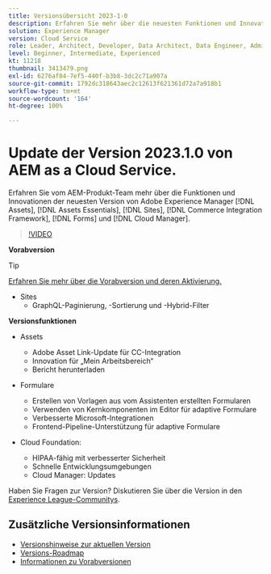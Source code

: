 ```yaml
---
title: Versionsübersicht 2023-1-0
description: Erfahren Sie mehr über die neuesten Funktionen und Innovationen in der Version 2023-1-0 von Adobe Experience Manager  [!DNL Assets Essentials], [!DNL Sites], [!DNL Screens], [!DNL Forms] und [!DNL Cloud Foundation]
solution: Experience Manager
version: Cloud Service
role: Leader, Architect, Developer, Data Architect, Data Engineer, Admin, User
level: Beginner, Intermediate, Experienced
kt: 11218
thumbnail: 3413479.png
exl-id: 6276af84-7ef5-440f-b3b8-3dc2c71a907a
source-git-commit: 1792dc318643aec2c12613f621361d72a7a918b1
workflow-type: tm+mt
source-wordcount: '164'
ht-degree: 100%

---
```


# Update der Version 2023.1.0 von AEM as a Cloud Service.

Erfahren Sie vom AEM-Produkt-Team mehr über die Funktionen und Innovationen der neuesten Version von Adobe Experience Manager [!DNL Assets], [!DNL Assets Essentials], [!DNL Sites], [!DNL Commerce Integration Framework], [!DNL Forms] und [!DNL Cloud Manager].

>[!VIDEO](https://video.tv.adobe.com/v/3413479/?quality=12&learn=on)

**Vorabversion**

>[!TIP]
>
>[Erfahren Sie mehr über die Vorabversion und deren Aktivierung.](https://experienceleague.adobe.com/docs/experience-manager-cloud-service/content/release-notes/prerelease.html?lang=de)

* Sites
   * GraphQL-Paginierung, -Sortierung und -Hybrid-Filter

**Versionsfunktionen**

* Assets
   * Adobe Asset Link-Update für CC-Integration
   * Innovation für „Mein Arbeitsbereich“
   * Bericht herunterladen

* Formulare
   * Erstellen von Vorlagen aus vom Assistenten erstellten Formularen
   * Verwenden von Kernkomponenten im Editor für adaptive Formulare
   * Verbesserte Microsoft-Integrationen
   * Frontend-Pipeline-Unterstützung für adaptive Formulare

* Cloud Foundation:
   * HIPAA-fähig mit verbesserter Sicherheit
   * Schnelle Entwicklungsumgebungen
   * Cloud Manager: Updates

Haben Sie Fragen zur Version?  Diskutieren Sie über die Version in den [Experience League-Communitys](https://adobe.ly/3RPNYZF).

## Zusätzliche Versionsinformationen

* [Versionshinweise zur aktuellen Version](https://experienceleague.adobe.com/docs/experience-manager-cloud-service/content/release-notes/home.html?lang=de)
* [Versions-Roadmap](https://experienceleague.adobe.com/docs/experience-manager-release-information/aem-release-updates/update-releases-roadmap.html?lang=de)
* [Informationen zu Vorabversionen](https://experienceleague.adobe.com/docs/experience-manager-cloud-service/content/release-notes/prerelease.html?lang=de)
